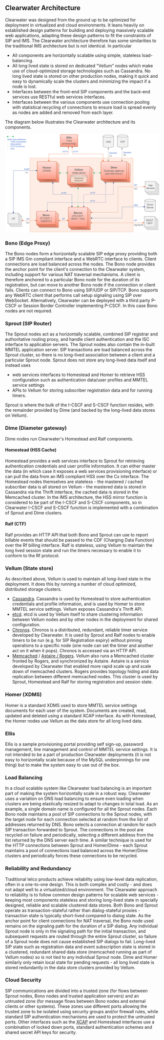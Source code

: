 ## Clearwater Architecture

Clearwater was designed from the ground up to be optimized for deployment in virtualized and cloud environments. It leans heavily on established design patterns for building and deploying massively scalable web applications, adapting these design patterns to fit the constraints of SIP and IMS. The Clearwater architecture therefore has some similarities to the traditional IMS architecture but is not identical. In particular

*   All components are horizontally scalable using simple, stateless load-balancing.
*   All long lived state is stored on dedicated "Vellum" nodes which make use of cloud-optimized storage technologies such as Cassandra. No long lived state is stored on other production nodes, making it quick and easy to dynamically scale the clusters and minimizing the impact if a node is lost.
*   Interfaces between the front-end SIP components and the back-end services use RESTful web services interfaces.
*   Interfaces between the various components use connection pooling with statistical recycling of connections to ensure load is spread evenly as nodes are added and removed from each layer.

The diagram below illustrates the Clearwater architecture and its components.

![Clearwater Architecture](../images/Clearwater_Architecture.png)

### Bono (Edge Proxy)

The Bono nodes form a horizontally scalable SIP edge proxy providing both a SIP IMS Gm compliant interface and a WebRTC interface to clients. Client connections are load balanced across the nodes. The Bono node provides the anchor point for the client's connection to the Clearwater system, including support for various NAT traversal mechanisms. A client is therefore anchored to a particular Bono node for the duration of its registration, but can move to another Bono node if the connection or client fails. Clients can connect to Bono using SIP/UDP or SIP/TCP. Bono supports any WebRTC client that performs call setup signaling using SIP over WebSocket. Alternatively, Clearwater can be deployed with a third party P-CSCF or Session Border Controller implementing P-CSCF. In this case Bono nodes are not required.

### [](https://github.com/Metaswitch/clearwater-readthedocs-private/blob/split-state-updates/docs/Clearwater_Architecture.md#sprout-sip-router)Sprout (SIP Router)

The Sprout nodes act as a horizontally scalable, combined SIP registrar and authoritative routing proxy, and handle client authentication and the ISC interface to application servers. The Sprout nodes also contain the in-built MMTEL application server. SIP transactions are load balanced across the Sprout cluster, so there is no long-lived association between a client and a particular Sprout node. Sprout does not store any long-lived data itself and instead uses

*   web services interfaces to Homestead and Homer to retrieve HSS configuration such as authentication data/user profiles and MMTEL service settings
*   APIs to Vellum for storing subscriber registration data and for running timers.

Sprout is where the bulk of the I-CSCF and S-CSCF function resides, with the remainder provided by Dime (and backed by the long-lived data stores on Vellum).

### [](https://github.com/Metaswitch/clearwater-readthedocs-private/blob/split-state-updates/docs/Clearwater_Architecture.md#dime-diameter-gateway)Dime (Diameter gateway)

Dime nodes run Clearwater's Homestead and Ralf components.

#### [](https://github.com/Metaswitch/clearwater-readthedocs-private/blob/split-state-updates/docs/Clearwater_Architecture.md#homestead-hss-cache)Homestead (HSS Cache)

Homestead provides a web services interface to Sprout for retrieving authentication credentials and user profile information. It can either master the data (in which case it exposes a web services provisioning interface) or can pull the data from an IMS compliant HSS over the Cx interface. The Homestead nodes themselves are stateless - the mastered / cached subscriber data is all stored on Vellum - the mastered data is stored in Cassandra via the Thrift interface, the cached data is stored in the Memcached cluster. In the IMS architecture, the HSS mirror function is considered to be part of the I-CSCF and S-CSCF components, so in Clearwater I-CSCF and S-CSCF function is implemented with a combination of Sprout and Dime clusters.

#### [](https://github.com/Metaswitch/clearwater-readthedocs-private/blob/split-state-updates/docs/Clearwater_Architecture.md#ralf-ctf)Ralf (CTF)

Ralf provides an HTTP API that both Bono and Sprout can use to report billable events that should be passed to the CDF (Charging Data Function) over the Rf billing interface. Ralf is stateless, using Vellum to maintain the long lived session state and run the timers necessary to enable it to conform to the Rf protocol.

### [](https://github.com/Metaswitch/clearwater-readthedocs-private/blob/split-state-updates/docs/Clearwater_Architecture.md#vellum-state-store)Vellum (State store)

As described above, Vellum is used to maintain all long-lived state in the deployment. It does this by running a number of cloud optimized, distributed storage clusters.

*   [Cassandra](https://cassandra.apache.org/). Cassandra is used by Homestead to store authentication credentials and profile information, and is used by Homer to store MMTEL service settings. Vellum exposes Cassandra's Thrift API.
*   [etcd](https://github.com/coreos/etcd). etcd is used by Vellum itself to share clustering information between Vellum nodes and by other nodes in the deployment for shared configuration.
*   [Chronos](https://github.com/Metaswitch/chronos). Chronos is a distributed, redundant, reliable timer service developed by Clearwater. It is used by Sprout and Ralf nodes to enable timers to be run (e.g. for SIP Registration expiry) without pinning operations to a specific node (one node can set the timer and another act on it when it pops). Chronos is accessed via an HTTP API.
*   [Memcached](https://memcached.org/) / [Astaire / Rogers](https://github.com/Metaswitch/astaire). Vellum also runs a Memcached cluster fronted by Rogers, and synchronized by Astaire. Astaire is a service developed by Clearwater that enabled more rapid scale up and scale down of memcached clusters. Rogers provides topology hiding and data replication between different memcached nodes. This cluster is used by Sprout, Homestead and Ralf for storing registration and session state.

### [](https://github.com/Metaswitch/clearwater-readthedocs-private/blob/split-state-updates/docs/Clearwater_Architecture.md#homer-xdms)Homer (XDMS)

Homer is a standard XDMS used to store MMTEL service settings documents for each user of the system. Documents are created, read, updated and deleted using a standard XCAP interface. As with Homestead, the Homer nodes use Vellum as the data store for all long lived data.

### [](https://github.com/Metaswitch/clearwater-readthedocs-private/blob/split-state-updates/docs/Clearwater_Architecture.md#ellis)Ellis

Ellis is a sample provisioning portal providing self sign-up, password management, line management and control of MMTEL service settings. It is not intended to be a part of production Clearwater deployments (it is not easy to horizontally scale because of the MySQL underpinnings for one thing) but to make the system easy to use out of the box.

### [](https://github.com/Metaswitch/clearwater-readthedocs-private/blob/split-state-updates/docs/Clearwater_Architecture.md#load-balancing)Load Balancing

In a cloud scalable system like Clearwater load balancing is an important part of making the system horizontally scale in a robust way. Clearwater uses a variation on DNS load balancing to ensure even loading when clusters are being elastically resized to adapt to changes in total load. As an example, a single domain name is configured for all the Sprout nodes. Each Bono node maintains a pool of SIP connections to the Sprout nodes, with the target node for each connection selected at random from the list of addresses returned by DNS. Bono selects a connection at random for each SIP transaction forwarded to Sprout. The connections in the pool are recycled on failure and periodically, selecting a different address from the list returned by the DNS server each time. A similar technique is used for the HTTP connections between Sprout and Homer/Dime - each Sprout maintains a pool of connections load balanced across the Homer/Dime clusters and periodically forces these connections to be recycled.

### [](https://github.com/Metaswitch/clearwater-readthedocs-private/blob/split-state-updates/docs/Clearwater_Architecture.md#reliability-and-redundancy)Reliability and Redundancy

Traditional telco products achieve reliability using low-level data replication, often in a one-to-one design. This is both complex and costly - and does not adapt well to a virtualized/cloud environment. The Clearwater approach to reliability is to follow common design patterns for scalable web services - keeping most components stateless and storing long-lived state in specially designed, reliable and scalable clustered data stores. Both Bono and Sprout operate as transaction-stateful rather than dialog-stateful proxies - transaction state is typically short-lived compared to dialog state. As the anchor point for client connections for NAT traversal, the Bono node used remains on the signaling path for the duration of a SIP dialog. Any individual Sprout node is only in the signaling path for the initial transaction, and subsequent requests are routed through the entire Sprout cluster, so failure of a Sprout node does not cause established SIP dialogs to fail. Long-lived SIP state such as registration data and event subscription state is stored in a clustered, redundant shared data store (memcached running as part of Vellum nodes) so is not tied to any individual Sprout node. Dime and Homer similarly only retain local state for pending requests - all long lived state is stored redundantly in the data store clusters provided by Vellum.

### [](https://github.com/Metaswitch/clearwater-readthedocs-private/blob/split-state-updates/docs/Clearwater_Architecture.md#cloud-security)Cloud Security

SIP communications are divided into a trusted zone (for flows between Sprout nodes, Bono nodes and trusted application servers) and an untrusted zone (for message flows between Bono nodes and external clients or other systems). These zones use different ports allowing the trusted zone to be isolated using security groups and/or firewall rules, while standard SIP authentication mechanisms are used to protect the untrusted ports. Other interfaces such as the [XCAP](https://www.ietf.org/rfc/rfc4825.txt) and Homestead interfaces use a combination of locked down ports, standard authentication schemes and shared secret API keys for security.

